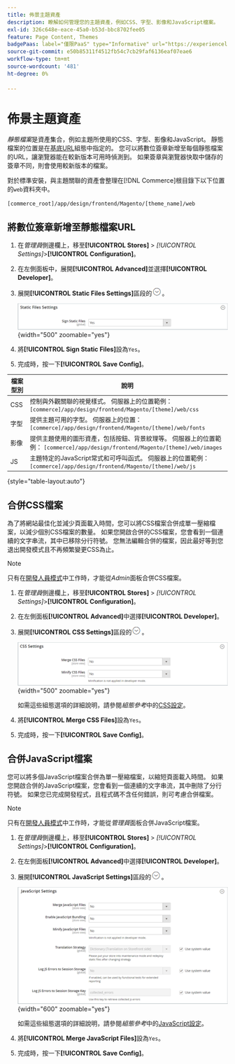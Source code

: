 ```yaml
---
title: 佈景主題資產
description: 瞭解如何管理您的主題資產，例如CSS、字型、影像和JavaScript檔案。
exl-id: 326c648e-eace-45a0-b53d-bbc8702fee05
feature: Page Content, Themes
badgePaas: label="僅限PaaS" type="Informative" url="https://experienceleague.adobe.com/zh-hant/docs/commerce/user-guides/product-solutions" tooltip="僅適用於雲端專案(Adobe管理的PaaS基礎結構)和內部部署專案的Adobe Commerce 。"
source-git-commit: e50b85311f4512fb54c7cb29faf6136eaf07eae6
workflow-type: tm+mt
source-wordcount: '481'
ht-degree: 0%

---
```


# 佈景主題資產

_靜態檔案_&#x200B;是資產集合，例如主題所使用的CSS、字型、影像和JavaScript。 靜態檔案的位置是在[基底URL](../stores-purchase/store-urls.md)組態中指定的。 您可以將數位簽章新增至每個靜態檔案的URL，讓瀏覽器能在較新版本可用時偵測到。 如果簽章與瀏覽器快取中儲存的簽章不同，則會使用較新版本的檔案。

對於標準安裝，與主題關聯的資產會整理在[!DNL Commerce]根目錄下以下位置的`web`資料夾中。

`[commerce_root]/app/design/frontend/Magento/[theme_name]/web`

## 將數位簽章新增至靜態檔案URL

1. 在&#x200B;_管理員_&#x200B;側邊欄上，移至&#x200B;**[!UICONTROL Stores]** > _[!UICONTROL Settings]_>**[!UICONTROL Configuration]**。

1. 在左側面板中，展開&#x200B;**[!UICONTROL Advanced]**&#x200B;並選擇&#x200B;**[!UICONTROL Developer]**。

1. 展開&#x200B;**[!UICONTROL Static Files Settings]**&#x200B;區段的![擴充選擇器](../assets/icon-display-expand.png)。

   ![靜態檔案設定](./assets/developer-static-files-settings.png){width="500" zoomable="yes"}

1. 將&#x200B;**[!UICONTROL Sign Static Files]**&#x200B;設為`Yes`。

1. 完成時，按一下&#x200B;**[!UICONTROL Save Config]**。

| 檔案型別 | 說明 |
|--- |--- |
| CSS | 控制與外觀關聯的視覺樣式。 伺服器上的位置範例： `[commerce]/app/design/frontend/Magento/[theme]/web/css` |
| 字型 | 提供主題可用的字型。 伺服器上的位置： `[commerce]/app/design/frontend/Magento/[theme]/web/fonts` |
| 影像 | 提供主題使用的圖形資產，包括按鈕、背景紋理等。 伺服器上的位置範例： `[commerce]/app/design/frontend/Magento/[theme]/web/images` |
| JS | 主題特定的JavaScript常式和可呼叫函式。 伺服器上的位置範例： `[commerce]/app/design/frontend/Magento/[theme]/web/js` |

{style="table-layout:auto"}

## 合併CSS檔案

為了將網站最佳化並減少頁面載入時間，您可以將CSS檔案合併成單一壓縮檔案，以減少個別CSS檔案的數量。 如果您開啟合併的CSS檔案，您會看到一個連續的文字串流，其中已移除分行符號。 您無法編輯合併的檔案，因此最好等到您退出開發模式且不再頻繁變更CSS為止。

>[!NOTE]
>
>只有在[開發人員模式](../systems/developer-tools.md#operation-modes)中工作時，才能從&#x200B;_Admin_&#x200B;面板合併CSS檔案。

1. 在&#x200B;_管理員_&#x200B;側邊欄上，移至&#x200B;**[!UICONTROL Stores]** > _[!UICONTROL Settings]_>**[!UICONTROL Configuration]**。

1. 在左側面板&#x200B;**[!UICONTROL Advanced]**&#x200B;中選擇&#x200B;**[!UICONTROL Developer]**。

1. 展開&#x200B;**[!UICONTROL CSS Settings]**&#x200B;區段的![擴充選擇器](../assets/icon-display-expand.png)。

   ![CSS設定](./assets/developer-css-settings.png){width="500" zoomable="yes"}

   如需這些組態選項的詳細說明，請參閱&#x200B;_組態參考_&#x200B;中的[CSS設定](../configuration-reference/advanced/developer.md#css-settings)。

1. 將&#x200B;**[!UICONTROL Merge CSS Files]**&#x200B;設為`Yes`。

1. 完成時，按一下&#x200B;**[!UICONTROL Save Config]**。

## 合併JavaScript檔案

您可以將多個JavaScript檔案合併為單一壓縮檔案，以縮短頁面載入時間。 如果您開啟合併的JavaScript檔案，您會看到一個連續的文字串流，其中刪除了分行符號。 如果您已完成開發程式，且程式碼不含任何錯誤，則可考慮合併檔案。

>[!NOTE]
>
>只有在[開發人員模式](../systems/developer-tools.md#operation-modes)中工作時，才能從&#x200B;_管理員_&#x200B;面板合併JavaScript檔案。

1. 在&#x200B;_管理員_&#x200B;側邊欄上，移至&#x200B;**[!UICONTROL Stores]** > _[!UICONTROL Settings]_>**[!UICONTROL Configuration]**。

1. 在左側面板&#x200B;**[!UICONTROL Advanced]**&#x200B;中選擇&#x200B;**[!UICONTROL Developer]**。

1. 展開&#x200B;**[!UICONTROL JavaScript Settings]**&#x200B;區段的![擴充選擇器](../assets/icon-display-expand.png)。

   ![JavaScript設定](./assets/developer-javascript-settings.png){width="600" zoomable="yes"}

   如需這些組態選項的詳細說明，請參閱&#x200B;_組態參考_&#x200B;中的[JavaScript設定](../configuration-reference/advanced/developer.md#javascript-settings)。

1. 將&#x200B;**[!UICONTROL Merge JavaScript Files]**&#x200B;設為`Yes`。

1. 完成時，按一下&#x200B;**[!UICONTROL Save Config]**。
